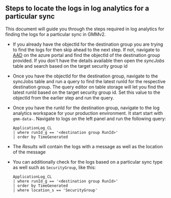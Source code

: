 ## Steps to locate the logs in log analytics for a particular sync
This document will guide you through the steps required in log analytics for finding the logs for a particular sync in GMMv2.

* If you already have the objectId for the destination group you are trying to find the logs for then skip ahead to the next step. If not, navigate to [AAD](https://ms.portal.azure.com/#blade/Microsoft_AAD_IAM/GroupsManagementMenuBlade/AllGroups) on the azure portal and find the objectId of the destination group provided. If you don't have the details available then open the *syncJobs* table and search based on the target security group id

* Once you have the objectId for the destination group, navigate to the syncJobs table and run a query to find the latest runId for the respective destination group. The query editor on table storage will let you find the latest runId based on the target security group id. Set this value to the objectId from the earlier step and run the query.

* Once you have the runId for the destination group, navigate to the log analytics workspace for your production environment. It start start with `gmm-data-`. Navigate to logs on the left panel and run the following query:

      ApplicationLog_CL 
      | where runId_g == '<destination group RunId>'
      | order by TimeGenerated

* The *Results* will contain the logs with a message as well as the location of the message

* You can additionally check for the logs based on a particular sync type as well such as `SecurityGroup`, like this:

      ApplicationLog_CL 
      | where runId_g == '<destination group RunId>'
      | order by TimeGenerated
      | where location_s == 'SecurityGroup'
      

